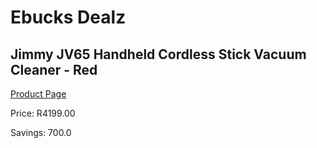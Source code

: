 
# Ebucks Dealz
## Jimmy JV65 Handheld Cordless Stick Vacuum Cleaner - Red
[Product Page](https://www.ebucks.com/web/shop/productSelected.do?prodId=1069091824&catId=998409624)

Price: R4199.00

Savings: 700.0


	